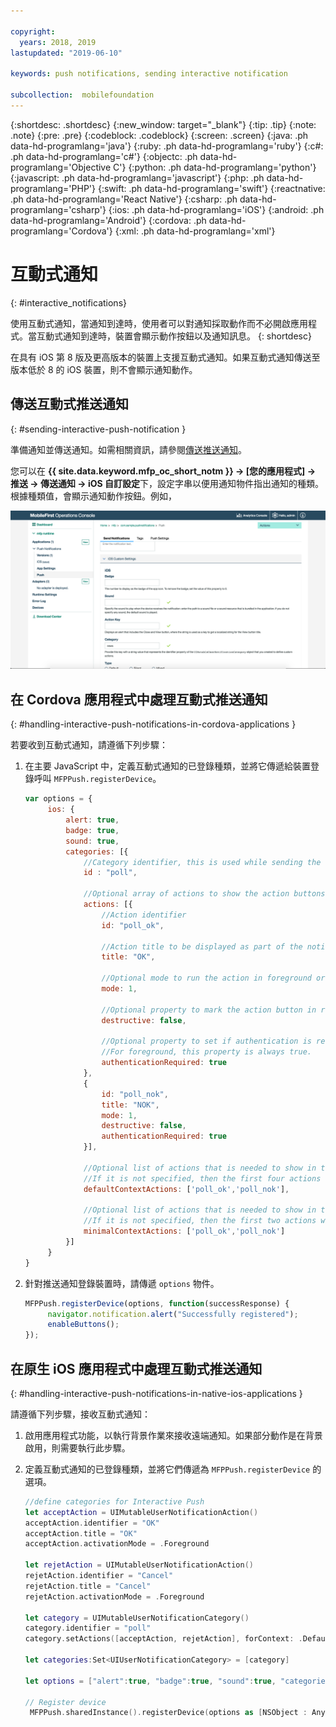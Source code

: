 ```yaml
---

copyright:
  years: 2018, 2019
lastupdated: "2019-06-10"

keywords: push notifications, sending interactive notification

subcollection:  mobilefoundation
---
```


{:shortdesc: .shortdesc}
{:new_window: target="_blank"}
{:tip: .tip}
{:note: .note}
{:pre: .pre}
{:codeblock: .codeblock}
{:screen: .screen}
{:java: .ph data-hd-programlang='java'}
{:ruby: .ph data-hd-programlang='ruby'}
{:c#: .ph data-hd-programlang='c#'}
{:objectc: .ph data-hd-programlang='Objective C'}
{:python: .ph data-hd-programlang='python'}
{:javascript: .ph data-hd-programlang='javascript'}
{:php: .ph data-hd-programlang='PHP'}
{:swift: .ph data-hd-programlang='swift'}
{:reactnative: .ph data-hd-programlang='React Native'}
{:csharp: .ph data-hd-programlang='csharp'}
{:ios: .ph data-hd-programlang='iOS'}
{:android: .ph data-hd-programlang='Android'}
{:cordova: .ph data-hd-programlang='Cordova'}
{:xml: .ph data-hd-programlang='xml'}

# 互動式通知
{: #interactive_notifications}

使用互動式通知，當通知到達時，使用者可以對通知採取動作而不必開啟應用程式。當互動式通知到達時，裝置會顯示動作按鈕以及通知訊息。
{: shortdesc}

在具有 iOS 第 8 版及更高版本的裝置上支援互動式通知。如果互動式通知傳送至版本低於 8 的 iOS 裝置，則不會顯示通知動作。

## 傳送互動式推送通知
{: #sending-interactive-push-notification }

準備通知並傳送通知。如需相關資訊，請參閱[傳送推送通知](/docs/services/mobilefoundation?topic=mobilefoundation-send_push_notifications#send_push_notifications)。

您可以在 **{{ site.data.keyword.mfp_oc_short_notm }} → [您的應用程式] → 推送 → 傳送通知 → iOS 自訂設定**下，設定字串以便用通知物件指出通知的種類。根據種類值，會顯示通知動作按鈕。例如，

![在 {{ site.data.keyword.mfp_oc_short_notm }} 設定 iOS 互動式通知的種類](images/categories-for-interactive-notifications.png)

## 在 Cordova 應用程式中處理互動式推送通知
{: #handling-interactive-push-notifications-in-cordova-applications }

若要收到互動式通知，請遵循下列步驟：

1. 在主要 JavaScript 中，定義互動式通知的已登錄種類，並將它傳遞給裝置登錄呼叫 `MFPPush.registerDevice`。

   ```javascript
   var options = {
        ios: {
            alert: true,
            badge: true,
            sound: true,     
            categories: [{
                //Category identifier, this is used while sending the notification.
                id : "poll",

                //Optional array of actions to show the action buttons along with the message.    
                actions: [{
                    //Action identifier
                    id: "poll_ok",

                    //Action title to be displayed as part of the notification button.
                    title: "OK",

                    //Optional mode to run the action in foreground or background. 1-foreground. 0-background. Default is foreground.
                    mode: 1,  

                    //Optional property to mark the action button in red color. Default is false.
                    destructive: false,

                    //Optional property to set if authentication is required or not before running the action.(Screen lock).
                    //For foreground, this property is always true.
                    authenticationRequired: true
                },
                {
                    id: "poll_nok",
                    title: "NOK",
                    mode: 1,
                    destructive: false,
                    authenticationRequired: true
                }],

                //Optional list of actions that is needed to show in the case alert.
                //If it is not specified, then the first four actions will be shown.
                defaultContextActions: ['poll_ok','poll_nok'],

                //Optional list of actions that is needed to show in the notification center, lock screen.
                //If it is not specified, then the first two actions will be shown.
                minimalContextActions: ['poll_ok','poll_nok']
            }]     
        }
   }
   ```

2. 針對推送通知登錄裝置時，請傳遞 `options` 物件。

   ```javascript
   MFPPush.registerDevice(options, function(successResponse) {
  		navigator.notification.alert("Successfully registered");
  		enableButtons();
   });  
   ```

## 在原生 iOS 應用程式中處理互動式推送通知
{: #handling-interactive-push-notifications-in-native-ios-applications }

請遵循下列步驟，接收互動式通知：

1. 啟用應用程式功能，以執行背景作業來接收遠端通知。如果部分動作是在背景啟用，則需要執行此步驟。
2. 定義互動式通知的已登錄種類，並將它們傳遞為 `MFPPush.registerDevice` 的選項。

   ```swift
   //define categories for Interactive Push
   let acceptAction = UIMutableUserNotificationAction()
   acceptAction.identifier = "OK"
   acceptAction.title = "OK"
   acceptAction.activationMode = .Foreground

   let rejetAction = UIMutableUserNotificationAction()
   rejetAction.identifier = "Cancel"
   rejetAction.title = "Cancel"
   rejetAction.activationMode = .Foreground

   let category = UIMutableUserNotificationCategory()
   category.identifier = "poll"
   category.setActions([acceptAction, rejetAction], forContext: .Default)

   let categories:Set<UIUserNotificationCategory> = [category]

   let options = ["alert":true, "badge":true, "sound":true, "categories": categories]

   // Register device
    MFPPush.sharedInstance().registerDevice(options as [NSObject : AnyObject], completionHandler: {(response: WLResponse!, error: NSError!) -> Void in
   ```

